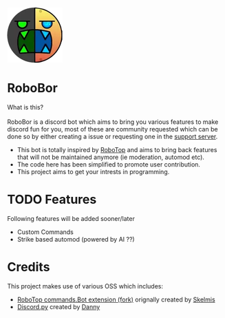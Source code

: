 ![RoboBor](assets/robobor.webp)
# RoboBor
What is this? <br></br>
RoboBor is a discord bot which aims to bring you various features to make discord fun for you, most of these are community requested which can be done so by either creating a issue or requesting one in the [support server](https://discord.gg/BwxC4JhT52).
- This bot is totally inspired by [RoboTop](https://robotop.xyz/) and aims to bring back features that will not be maintained anymore (ie moderation, automod etc).
- The code here has been simplified to promote user contribution.
- This project aims to get your intrests in programming.

# TODO Features
Following features will be added sooner/later
- Custom Commands
- Strike based automod (powered by AI ??)


# Credits
This project makes use of various OSS which includes: 
- [RoboTop commands.Bot extension (fork)](https://github.com/ASF007/RoboTop) orignally created by [Skelmis](https://github.com/Skelmis)
- [Discord.py](https://github.com/Rapptz/discord.py) created by [Danny](https://github.com/Rapptz)
